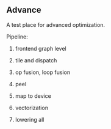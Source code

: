 Advance
---

A test place for advanced optimization.

Pipeline:

1. frontend graph level 

2. tile and dispatch

3. op fusion, loop fusion

4. peel 

5. map to device

6. vectorization

7. lowering all
